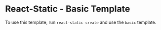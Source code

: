 # React-Static - Basic Template

To use this template, run `react-static create` and use the `basic` template.